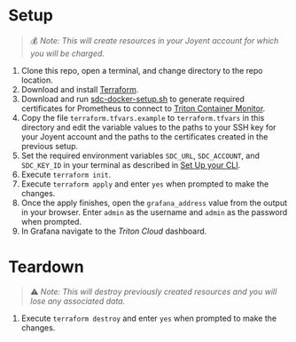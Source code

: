 # Setup

> :moneybag: _Note: This will create resources in your Joyent account for which you will be charged._

1. Clone this repo, open a terminal, and change directory to the repo location.
1. Download and install [Terraform](https://www.terraform.io/downloads.html).
1. Download and run [sdc-docker-setup.sh](https://raw.githubusercontent.com/joyent/sdc-docker/master/tools/sdc-docker-setup.sh) 
to generate required certificates for Prometheus to connect to [Triton Container Monitor](https://docs.joyent.com/public-cloud/api/prometheus).
1. Copy the file `terraform.tfvars.example` to `terraform.tfvars` in this directory and edit the variable values to the paths 
to your SSH key for your Joyent account and the paths to the certificates created in the previous setup.
1. Set the required environment variables `SDC_URL`, `SDC_ACCOUNT`, and `SDC_KEY_ID` in your terminal as described in 
[Set Up your CLI](https://apidocs.joyent.com/cloudapi/#set-up-your-cli). 
1. Execute `terraform init`.
1. Execute `terraform apply` and enter `yes` when prompted to make the changes.
1. Once the apply finishes, open the `grafana_address` value from the output in your browser. Enter `admin` as the 
username and `admin` as the password when prompted.
1. In Grafana navigate to the _Triton Cloud_ dashboard.

# Teardown

> :warning: _Note: This will destroy previously created resources and you will lose any associated data._

1. Execute `terraform destroy` and enter `yes` when prompted to make the changes.
